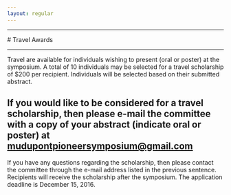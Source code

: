 ```yaml
---
layout: regular
---
```


<hr style="clear: both;" />
# Travel Awards 
<hr style="clear: both;" />

Travel are available for individuals wishing to present (oral or poster) at the symposium.
A total of 10 individuals may be selected for a travel scholarship of $200 per recipient.
Individuals will be selected based on their submitted abstract. 

## If you would like to be considered for a travel scholarship, then please e-mail the committee with a copy of your abstract (indicate oral or poster) at mudupontpioneersymposium@gmail.com 

If you have any questions regarding the scholarship, then please contact the committee through the e-mail address listed in the previous sentence. Recipients will receive the scholarship after the symposium. The application deadline is December 15, 2016.
